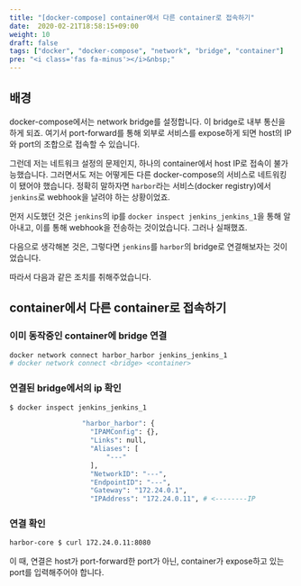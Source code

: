```yaml
---
title: "[docker-compose] container에서 다른 container로 접속하기"
date:  2020-02-21T18:58:15+09:00
weight: 10
draft: false
tags: ["docker", "docker-compose", "network", "bridge", "container"]
pre: "<i class='fas fa-minus'></i>&nbsp;"
---
```


## 배경

docker-compose에서는 network bridge를 설정합니다.
이 bridge로 내부 통신을 하게 되죠.
여기서 port-forward를 통해 외부로 서비스를 expose하게 되면 host의 IP와 port의 조합으로 접속할 수 있습니다.

그런데 저는 네트워크 설정의 문제인지, 하나의 container에서 host IP로 접속이 불가능했습니다.
그러면서도 저는 어떻게든 다른 docker-compose의 서비스로 네트워킹이 됐어야 했습니다.
정확히 말하자면 `harbor`라는 서비스(docker registry)에서 `jenkins`로 webhook을 날려야 하는 상황이었죠.

먼저 시도했던 것은 `jenkins`의 ip를 `docker inspect jenkins_jenkins_1`을 통해 알아내고, 이를 통해 webhook을 전송하는 것이었습니다.
그러나 실패했죠.

다음으로 생각해본 것은, 그렇다면 `jenkins`를 `harbor`의 bridge로 연결해보자는 것이었습니다.

따라서 다음과 같은 조치를 취해주었습니다.

## container에서 다른 container로 접속하기

### 이미 동작중인 container에 bridge 연결

```bash
docker network connect harbor_harbor jenkins_jenkins_1
# docker network connect <bridge> <container>
```

### 연결된 bridge에서의 ip 확인

```bash
$ docker inspect jenkins_jenkins_1

                  "harbor_harbor": {
                    "IPAMConfig": {},
                    "Links": null,
                    "Aliases": [
                        "---"
                    ],
                    "NetworkID": "---",
                    "EndpointID": "---",
                    "Gateway": "172.24.0.1",
                    "IPAddress": "172.24.0.11", # <--------IP

```

### 연결 확인

```bash
harbor-core $ curl 172.24.0.11:8080
```

이 때, 연결은 host가 port-forward한 port가 아닌, container가 expose하고 있는 port를 입력해주어야 합니다.
